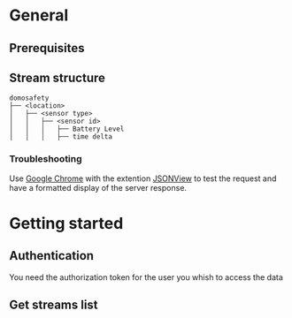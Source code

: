 # General

## Prerequisites


## Stream structure
```
domosafety
├── <location>
│   ├── <sensor type>
│   │   ├── <sensor id>
│   │   │   ├── Battery Level
│   │   │   ├── time delta
```

### Troubleshooting
Use [Google Chrome](https://www.google.com/chrome/) with the extention [JSONView](https://chrome.google.com/webstore/detail/jsonview/chklaanhfefbnpoihckbnefhakgolnmc) to test the request and have a formatted display of the server response.

# Getting started
## Authentication
You need the authorization token for the user you whish to access the data

## Get streams list

